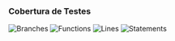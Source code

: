 ### Cobertura de Testes

![Branches](./branches-badge.svg)
![Functions](./functions-badge.svg)
![Lines](./lines-badge.svg)
![Statements](./statements-badge.svg)
